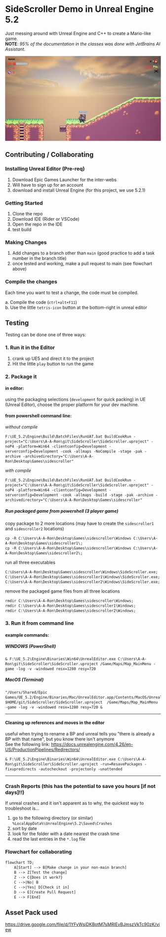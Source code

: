 # SideScroller Demo in Unreal Engine 5.2

Just messing around with Unreal Engine and C++ to create a Mario-like game.  
**NOTE**: *95% of the documentation in the classes was done with JetBrains AI Assistant.*

![Game Image](Content/Assets/Images/SideScroller.png)

## Contributing / Collaborating

### Installing Unreal Editor (Pre-req)

1. Download Epic Games Launcher for the inter-webs
2. Will have to sign up for an account
3. download and install Unreal Engine (for this project, we use 5.2.1)

### Getting Started

1. Clone the repo
2. Download IDE (Rider or VSCode)
3. Open the repo in the IDE
4. test build

### Making Changes

1. Add changes to a branch other than `main` (good practice to add a task number in the branch title)
2. once tested and working, make a pull request to main (see flowchart above)

### Compile the changes

Each time you want to test a change, the code must be compiled.

a. Compile the code (`ctrl+alt+F11`)  
b. Use the little `tetris-icon` button at the bottom-right in unreal editor  

## Testing

Testing can be done one of three ways:

### 1. Run it in the Editor

1. crank up UE5 and direct it to the project
2. Hit the little `play` button to run the game

### 2. Package it

#### in editor:

using the packaging selections (`development` for quick packing) in UE (Unreal Editor), choose the proper platform for your dev machine.

#### from powershell command line:

*without compile*
```shell
F:\UE_5.2\Engine\Build\BatchFiles\RunUAT.bat BuildCookRun -project="C:\Users\A-A-Ron\git\SideScroller\SideScroller.uproject" -noP4 -platform=Win64 -clientconfig=Development -serverconfig=Development -cook -allmaps -NoCompile -stage -pak -archive -archivedirectory="C:\Users\A-A-Ron\Desktop\Games\sidescroller"
```

*with compile*
```shell
F:\UE_5.2\Engine\Build\BatchFiles\RunUAT.bat BuildCookRun -project="C:\Users\A-A-Ron\git\SideScroller\SideScroller.uproject" -noP4 -platform=Win64 -clientconfig=Development -serverconfig=Development -cook -allmaps -build -stage -pak -archive -archivedirectory="C:\Users\A-A-Ron\Desktop\Games\sidescroller"
```

##### Run packaged game from powershell (3 player game)

copy package to 2 more locations (may have to create the `sidescroller1` and `sidescroller2` locations)
```shell
cp -R C:\Users\A-A-Ron\Desktop\Games\sidescroller\Windows C:\Users\A-A-Ron\Desktop\Games\sidescroller1\;
cp -R C:\Users\A-A-Ron\Desktop\Games\sidescroller\Windows C:\Users\A-A-Ron\Desktop\Games\sidescroller2\;
```

run all three executables
```shell
C:\Users\A-A-Ron\Desktop\Games\sidescroller\Windows\SideScroller.exe;
C:\Users\A-A-Ron\Desktop\Games\sidescroller1\Windows\SideScroller.exe;
C:\Users\A-A-Ron\Desktop\Games\sidescroller2\Windows\SideScroller.exe;
```

remove the packaged game files from all three locations
```shell
rmdir C:\Users\A-A-Ron\Desktop\Games\sidescroller\Windows;
rmdir C:\Users\A-A-Ron\Desktop\Games\sidescroller1\Windows;
rmdir C:\Users\A-A-Ron\Desktop\Games\sidescroller2\Windows;
```

### 3. Run it from command line

#### example commands:

##### WINDOWS (PowerShell)
```shell
& F:\UE_5.2\Engine\Binaries\Win64\UnrealEditor.exe C:\Users\A-A-Ron\git\SideScroller\SideScroller.uproject /Game/Maps/Map_MainMenu -game -log -v -windowed resx=1280 resy=720
```
##### MacOS (Terminal)
```shell
"/Users/Shared/Epic Games/UE_5.2/Engine/Binaries/Mac/UnrealEditor.app/Contents/MacOS/UnrealEditor" $HOME/git/SideScroller/SideScroller.uproject  /Game/Maps/Map_MainMenu -game -log -v -windowed resx=1280 resy=720 &
```

---

#### Cleaning up references and moves in the editor 

useful when trying to rename a BP and unreal tells you "there is already a BP with that name", but you know there isn't anymore  
See the following link: https://docs.unrealengine.com/4.26/en-US/ProductionPipelines/Redirectors/

```shell
& F:\UE_5.2\Engine\Binaries\Win64\UnrealEditor.exe C:\Users\A-A-Ron\git\SideScroller\SideScroller.uproject -run=ResavePackages -fixupredirects -autocheckout -projectonly -unattended
```

---

### Crash Reports (this has the potential to save you hours [if not days]!!)

If unreal crashes and it isn't apparent as to why, the quickest way to troubleshoot is...

1. go to the following directory (or similar)  
   `%LocalAppData%\UnrealEngine\5.2\Saved\Crashes`
2. sort by date
3. look for the folder with a date nearest the crash time
4. read the last entries in the `*.log` file

### Flowchart for collaborating

```mermaid
flowchart TD;
    A[Start] --> B[Make change in your non-main branch]
    B --> Z[Test the change]
    Z --> C{Does it work?}
    C -->|No| B
    C -->|Yes| D[Check it in]
    D --> E[Create Pull Request]
    E --> F[End]
```

## Asset Pack used

https://drive.google.com/file/d/1YFvWsiDKBotM7sMRIEvBJmszVkTc90zK/view
